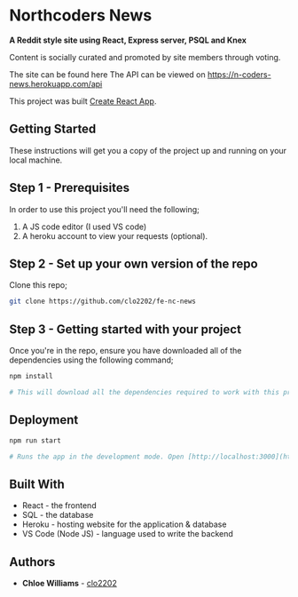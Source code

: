 # Northcoders News

**A Reddit style site using React, Express server, PSQL and Knex**

Content is socially curated and promoted by site members through voting.

The site can be found here 
The API can be viewed on https://n-coders-news.herokuapp.com/api

This project was built [Create React App](https://github.com/facebook/create-react-app).

## Getting Started

These instructions will get you a copy of the project up and running on your local machine.

## Step 1 - Prerequisites 

In order to use this project you'll need the following;

1. A JS code editor (I used VS code)
2. A heroku account to view your requests (optional).

## Step 2 - Set up your own version of the repo

Clone this repo;

```bash
git clone https://github.com/clo2202/fe-nc-news
```

## Step 3 - Getting started with your project

Once you're in the repo, ensure you have downloaded all of the dependencies using the following command;

```bash
npm install

# This will download all the dependencies required to work with this project.
```

## Deployment

```bash
npm run start

# Runs the app in the development mode. Open [http://localhost:3000](http://localhost:3000) to view it in the browser.
```
## Built With 

* React - the frontend
* SQL - the database
* Heroku - hosting website for the application & database
* VS Code (Node JS) - language used to write the backend

## Authors 

* **Chloe Williams** - [clo2202](https://github.com/clo2202)
